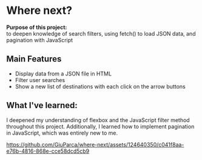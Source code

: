 <h1>Where next?</h1>

<p><strong>Purpose of this project:</strong><br>
to deepen knowledge of search filters, using fetch() to load JSON data, and pagination with JavaScript</p>

<h2>Main Features</h2>

<ul>
<li>Display data from a JSON file in HTML</li>
<li>Filter user searches</li>
<li>Show a new list of destinations with each click on the arrow buttons</li>
</ul>

<h2>What I&#39;ve learned:</h2>
<p> I deepened my understanding of flexbox and the JavaScript filter method throughout this project. Additionally, I learned how to implement pagination in JavaScript, which was entirely new to me.</p>




https://github.com/GiuParca/where-next/assets/124640350/c041f8aa-e76b-4816-868e-cce58dcd5cb9




